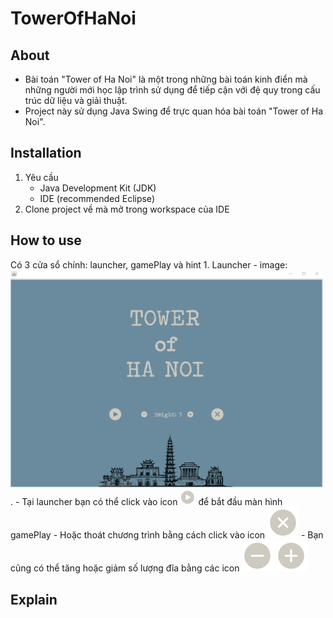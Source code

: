 # TowerOfHaNoi

## About
  - Bài toán "Tower of Ha Noi" là một trong những bài toán kinh điển mà những người mới học lập trình sử dụng để tiếp cận với đệ quy trong cấu trúc dữ liệu và giải thuật.
  - Project này sử dụng Java Swing để trực quan hóa bài toán "Tower of Ha Noi".
## Installation
  1. Yêu cầu 
      - Java Development Kit (JDK)
      - IDE (recommended Eclipse)
  2. Clone project về mà mở trong workspace của IDE

## How to use
  Có 3 cửa sổ chính: launcher, gamePlay và hint
      1. Launcher
          -  image: <img src="/images/launcher.png" width="500">.
          - Tại launcher bạn có thể click vào icon <img src="/images/play.png" width="25"> để bắt đầu màn hình gamePlay
          - Hoặc thoát chương trình bằng cách click vào icon ![exit](/images/exit.png)
          - Bạn cũng có thể tăng hoặc giảm số lượng đĩa bằng các icon ![minus](/images/minus.png) ![add](/images/add.png)

## Explain
